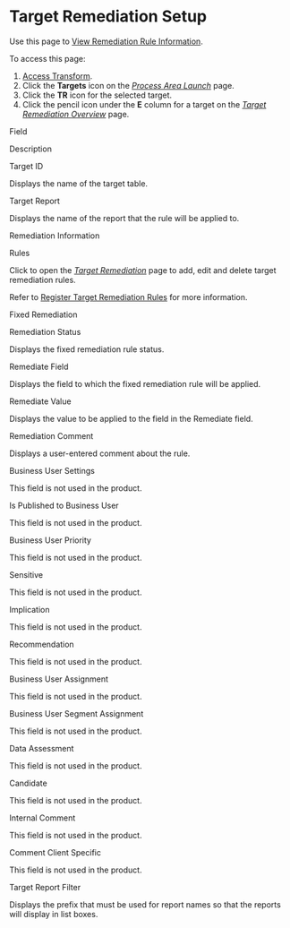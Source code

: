 # Target Remediation Setup

<div class="use">

Use this page to [View Remediation Rule
Information](../Use_Cases/View_Remediation_Rule_Information.htm).

</div>

To access this page:

1.  [Access Transform](../Config/Access_Transform.htm).
2.  Click the **Targets** icon on the *[Process Area
    Launch](Process_Area_Launch.htm)* page.
3.  Click the **TR** icon for the selected target.
4.  Click the pencil icon under the **E** column for a target on the
    *[Target Remediation Overview](Target_Remediation_Overview.htm)*
    page.

Field

Description

Target ID

Displays the name of the target table.

Target Report

Displays the name of the report that the rule will be applied to.

Remediation Information

Rules

Click to open the *[Target Remediation](Target_Remediation_H.htm)* page
to add, edit and delete target remediation rules.

Refer to [Register Target Remediation
Rules](../Use_Cases/Register_Target_Remediation_Rules.htm) for more
information.

Fixed Remediation

Remediation Status

Displays the fixed remediation
<span id="Rule Status" class="popUpLink">rule status</span>.

Remediate Field

Displays the field to which the fixed remediation rule will be applied.

Remediate Value

Displays the value to be applied to the field in the Remediate field.

Remediation Comment

Displays a user-entered comment about the rule.

Business User Settings

This field is not used in the product.

Is Published to Business User

This field is not used in the product.

Business User Priority

This field is not used in the product.

Sensitive

This field is not used in the product.

Implication

This field is not used in the product.

Recommendation

This field is not used in the product.

Business User Assignment

This field is not used in the product.

Business User Segment Assignment

This field is not used in the product.

Data Assessment

This field is not used in the product.

Candidate

This field is not used in the product.

Internal Comment

This field is not used in the product.

Comment Client Specific

This field is not used in the product.

Target Report Filter

Displays the prefix that must be used for report names so that the
reports will display in list boxes.
